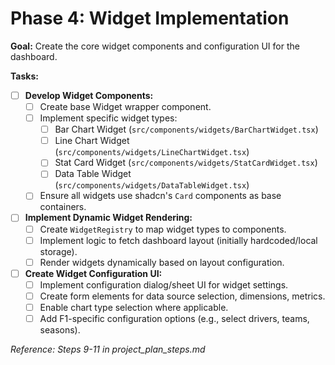 # Phase 4: Widget Implementation

**Goal:** Create the core widget components and configuration UI for the dashboard.

**Tasks:**

*   [ ] **Develop Widget Components:**
    *   [ ] Create base Widget wrapper component.
    *   [ ] Implement specific widget types:
        *   [ ] Bar Chart Widget (`src/components/widgets/BarChartWidget.tsx`)
        *   [ ] Line Chart Widget (`src/components/widgets/LineChartWidget.tsx`) 
        *   [ ] Stat Card Widget (`src/components/widgets/StatCardWidget.tsx`)
        *   [ ] Data Table Widget (`src/components/widgets/DataTableWidget.tsx`)
    *   [ ] Ensure all widgets use shadcn's `Card` components as base containers.
*   [ ] **Implement Dynamic Widget Rendering:**
    *   [ ] Create `WidgetRegistry` to map widget types to components.
    *   [ ] Implement logic to fetch dashboard layout (initially hardcoded/local storage).
    *   [ ] Render widgets dynamically based on layout configuration.
*   [ ] **Create Widget Configuration UI:**
    *   [ ] Implement configuration dialog/sheet UI for widget settings.
    *   [ ] Create form elements for data source selection, dimensions, metrics.
    *   [ ] Enable chart type selection where applicable.
    *   [ ] Add F1-specific configuration options (e.g., select drivers, teams, seasons).

*Reference: Steps 9-11 in project_plan_steps.md* 